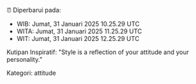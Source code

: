 ⏰ Diperbarui pada:
- WIB: Jumat, 31 Januari 2025 10.25.29 UTC
- WITA: Jumat, 31 Januari 2025 11.25.29 UTC
- WIT: Jumat, 31 Januari 2025 12.25.29 UTC

Kutipan Inspiratif:
"Style is a reflection of your attitude and your personality."


Kategori: attitude

